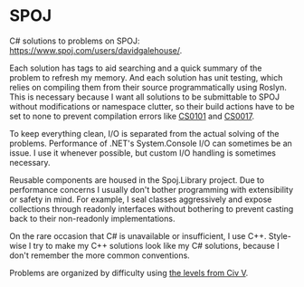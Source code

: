 SPOJ
=================

C# solutions to problems on SPOJ: https://www.spoj.com/users/davidgalehouse/.

Each solution has tags to aid searching and a quick summary of the problem to refresh my memory.
And each solution has unit testing, which relies on compiling them from their source programmatically using Roslyn.
This is necessary because I want all solutions to be submittable to SPOJ without modifications or namespace clutter, so their build actions have to be set to none to prevent compilation errors like [CS0101](https://docs.microsoft.com/en-us/dotnet/csharp/misc/cs0101) and [CS0017](https://docs.microsoft.com/en-us/dotnet/csharp/misc/cs0017).

To keep everything clean, I/O is separated from the actual solving of the problems.
Performance of .NET's System.Console I/O can sometimes be an issue.
I use it whenever possible, but custom I/O handling is sometimes necessary.

Reusable components are housed in the Spoj.Library project.
Due to performance concerns I usually don't bother programming with extensibility or safety in mind.
For example, I seal classes aggressively and expose collections through readonly interfaces without bothering to prevent casting back to their non-readonly implementations.

On the rare occasion that C# is unavailable or insufficient, I use C++.
Style-wise I try to make my C++ solutions look like my C# solutions, because I don't remember the more common conventions.

Problems are organized by difficulty using [the levels from Civ V](https://www.civfanatics.com/civ5/info/difficulties/).

